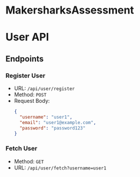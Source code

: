 # MakersharksAssessment
# User API


## Endpoints

### Register User

- URL: `/api/user/register`
- Method: `POST`
- Request Body:
  ```json
  {
    "username": "user1",
    "email": "user1@example.com",
    "password": "password123"
  }

### Fetch User
- Method: `GET`
- URL: `/api/user/fetch?username=user1`

  
